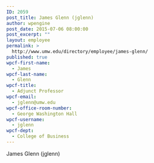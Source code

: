 ```yaml
---
ID: 2059
post_title: James Glenn (jglenn)
author: wpengine
post_date: 2015-07-06 08:00:00
post_excerpt: ""
layout: employee
permalink: >
  http://www.umw.edu/directory/employee/james-glenn/
published: true
wpcf-first-name:
  - James
wpcf-last-name:
  - Glenn
wpcf-title:
  - Adjunct Professor
wpcf-email:
  - jglenn@umw.edu
wpcf-office-room-number:
  - George Washington Hall
wpcf-username:
  - jglenn
wpcf-dept:
  - College of Business
---
```

James Glenn (jglenn)